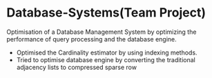 # Database-Systems(Team Project)

Optimisation of a Database Management System by optimizing the performance of query processing and the database engine.

- Optimised the Cardinality estimator by using indexing methods.
- Tried to optimise database engine by converting the traditional adjacency lists to compressed sparse row 

